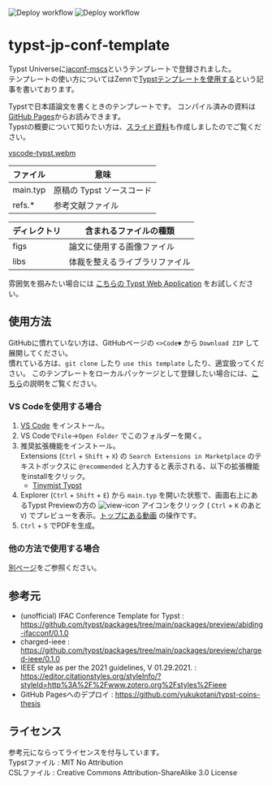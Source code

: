 ![Deploy workflow](https://github.com/kimushun1101/typst-jp-conf-template/actions/workflows/release.yml/badge.svg)
![Deploy workflow](https://github.com/kimushun1101/typst-jp-conf-template/actions/workflows/gh-pages.yml/badge.svg)

# typst-jp-conf-template

Typst Universeに[jaconf-mscs](https://typst.app/universe/package/jaconf-mscs)というテンプレートで登録されました。  
テンプレートの使い方についてはZennで[Typstテンプレートを使用する](https://zenn.dev/kimushun1101/articles/typst-template)という記事を書いております。

Typstで日本語論文を書くときのテンプレートです。
コンパイル済みの資料は[GitHub Pages](https://kimushun1101.github.io/typst-jp-conf-template/typst-jp-conf.pdf)からお読みできます。  
Typstの概要について知りたい方は、[スライド資料](https://github.com/kimushun1101/How-to-use-typst-for-paper-jp)も作成しましたのでご覧ください。

[vscode-typst.webm](https://github.com/kimushun1101/typst-jp-conf-template/assets/13430937/f227b85b-0266-417b-a24a-54f28f9a71b8)

| ファイル  | 意味                    |
| -------- | ----------------------- |
| main.typ | 原稿の Typst ソースコード |
| refs.*　 | 参考文献ファイル          |

| ディレクトリ | 含まれるファイルの種類          |
| ------------- | --------------------------- |
| figs　　      | 論文に使用する画像ファイル    |
| libs　　      | 体裁を整えるライブラリファイル |

雰囲気を掴みたい場合には [こちらの Typst Web Application](https://typst.app/project/wXmeFlJ5bhx1awSRuJRiUf) をお試しください。  

## 使用方法

GitHubに慣れていない方は、GitHubページの `<>Code▼` から `Download ZIP` して展開してください。  
慣れている方は、`git clone` したり `use this template` したり、適宜扱ってください。
このテンプレートをローカルパッケージとして登録したい場合には、[こちら](docs/local-package.md)の説明をご覧ください。

### VS Codeを使用する場合

1. [VS Code](https://code.visualstudio.com/) をインストール。
2. VS Codeで`File`→`Open Folder` でこのフォルダーを開く。  
3. 推奨拡張機能をインストール。  
  Extensions (`Ctrl` + `Shift` + `X`) の `Search Extensions in Marketplace` のテキストボックスに `@recommended` と入力すると表示される、以下の拡張機能をinstallをクリック。  
    - [Tinymist Typst](https://marketplace.visualstudio.com/items?itemName=myriad-dreamin.tinymist)
4. Explorer (`Ctrl` + `Shift` + `E`) から `main.typ` を開いた状態で、画面右上にあるTypst Previewの方の ![view-icon](https://github.com/kimushun1101/typst-jp-conf-template/assets/13430937/a44c52cb-d23a-4fdb-ac9f-dc2b47deb40a) アイコンをクリック (
 `Ctrl` + `K` のあと `V`) でプレビューを表示。[トップにある動画](#typst-jp-conf-template) の操作です。
5. `Ctrl` + `S` でPDFを生成。

### 他の方法で使用する場合

[別ページ](docs/compile.md)をご参照ください。

## 参考元

- (unofficial) IFAC Conference Template for Typst : https://github.com/typst/packages/tree/main/packages/preview/abiding-ifacconf/0.1.0
- charged-ieee : https://github.com/typst/packages/tree/main/packages/preview/charged-ieee/0.1.0
- IEEE style as per the 2021 guidelines, V 01.29.2021. : https://editor.citationstyles.org/styleInfo/?styleId=http%3A%2F%2Fwww.zotero.org%2Fstyles%2Fieee
- GitHub Pagesへのデプロイ : https://github.com/yukukotani/typst-coins-thesis

## ライセンス

参考元にならってライセンスを付与しています。  
Typstファイル : MIT No Attribution  
CSLファイル : Creative Commons Attribution-ShareAlike 3.0 License  
